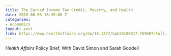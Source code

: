 ```yaml
---
title: The Earned Income Tax Credit, Poverty, and Health
date: 2018-08-03 18:39:00 Z
categories:
- economics
layout: post
link: https://www.healthaffairs.org/do/10.1377/hpb20180817.769687/full/
---
```


*Health Affairs* Policy Brief,
With David Simon and Sarah Goodell
